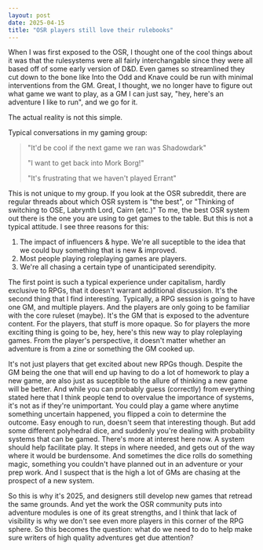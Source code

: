 ```yaml
---
layout: post
date: 2025-04-15
title: "OSR players still love their rulebooks"
---
```

When I was first exposed to the OSR, I thought one of the cool things about it was that the rulesystems were all fairly interchangable since they were all based off of some early version of D&D. Even games so streamlined they cut down to the bone like Into the Odd and Knave could be run with minimal interventions from the GM. Great, I thought, we no longer have to figure out what game we want to play, as a GM I can just say, "hey, here's an adventure I like to run", and we go for it.

The actual reality is not this simple.

Typical conversations in my gaming group:

> "It'd be cool if the next game we ran was Shadowdark"
>
> "I want to get back into Mork Borg!"
>
> "It's frustrating that we haven't played Errant"

This is not unique to my group. If you look at the OSR subreddit, there are regular threads about which OSR system is "the best", or "Thinking of switching to OSE, Labrynth Lord, Cairn (etc.)" To me, the best OSR system out there is the one you are using to get games to the table. But this is not a typical attitude. I see three reasons for this:

1. The impact of influencers & hype. We're all suceptible to the idea that we could buy something that is new & improved.
2. Most people playing roleplaying games are players.
3. We're all chasing a certain type of unanticipated serendipity.

The first point is such a typical experience under capitalism, hardly exclusive to RPGs, that it doesn't warrant additional discussion. It's the second thing that I find interesting. Typically, a RPG session is going to have one GM, and multiple players. And the players are only going to be familiar with the core ruleset (maybe). It's the GM that is exposed to the adventure content. For the players, that stuff is more opaque. So for players the more exciting thing is going to be, hey, here's this new way to play roleplaying games. From the player's perspective, it doesn't matter whether an adventure is from a zine or something the GM cooked up.

It's not just players that get excited about new RPGs though. Despite the GM being the one that will end up having to do a lot of homework to play a new game, are also just as suceptible to the allure of thinking a new game will be better. And while you can probably guess (correctly) from everything stated here that I think people tend to overvalue the importance of systems, it's not as if they're unimportant. You could play a game where anytime something uncertain happened, you flipped a coin to determine the outcome. Easy enough to run, doesn't seem that interesting though. But add some different polyhedral dice, and suddenly you're dealing with probability systems that can be gamed. There's more at interest here now. A system should help facilitate play. It steps in where needed, and gets out of the way where it would be burdensome. And sometimes the dice rolls do something magic, something you couldn't have planned out in an adventure or your prep work. And I suspect that is the high a lot of GMs are chasing at the prospect of a new system.

So this is why it's 2025, and designers still develop new games that retread the same grounds. And yet the work the OSR community puts into adventure modules is one of its great strengths, and I think that lack of visibility is why we don't see even more players in this corner of the RPG sphere. So this becomes the question: what do we need to do to help make sure writers of high quality adventures get due attention?

